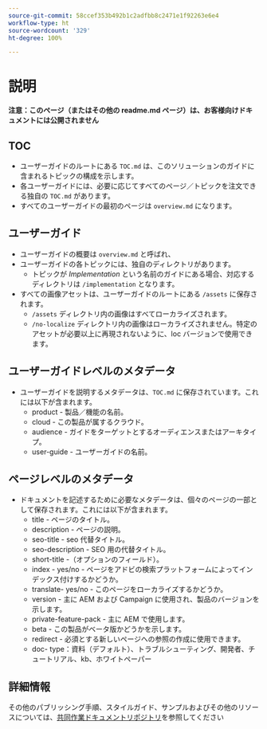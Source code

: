 ```yaml
---
source-git-commit: 58ccef353b492b1c2adfbb8c2471e1f92263e6e4
workflow-type: ht
source-wordcount: '329'
ht-degree: 100%

---
```

# 説明

**注意：このページ（またはその他の readme.md ページ）は、お客様向けドキュメントには公開されません**

## TOC

+ ユーザーガイドのルートにある `TOC.md` は、このソリューションのガイドに含まれるトピックの構成を示します。
+ 各ユーザーガイドには、必要に応じてすべてのページ／トピックを注文できる独自の `TOC.md` があります。
+ すべてのユーザーガイドの最初のページは `overview.md` になります。

## ユーザーガイド

+ ユーザーガイドの概要は `overview.md` と呼ばれ、
+ ユーザーガイドの各トピックには、独自のディレクトリがあります。
   + トピックが *Implementation* という名前のガイドにある場合、対応するディレクトリは `/implementation` となります。
+ すべての画像アセットは、ユーザーガイドのルートにある `/assets` に保存されます。
   + `/assets` ディレクトリ内の画像はすべてローカライズされます。
   + `/no-localize` ディレクトリ内の画像はローカライズされません。特定のアセットが必要以上に再現されないように、loc バージョンで使用できます。

## ユーザーガイドレベルのメタデータ

+ ユーザーガイドを説明するメタデータは、`TOC.md` に保存されています。これには以下が含まれます。
   + product - 製品／機能の名前。
   + cloud - この製品が属するクラウド。
   + audience - ガイドをターゲットとするオーディエンスまたはアーキタイプ。
   + user-guide - ユーザーガイドの名前。

## ページレベルのメタデータ

+ ドキュメントを記述するために必要なメタデータは、個々のページの一部として保存されます。これには以下が含まれます。
   + title - ページのタイトル。
   + description - ページの説明。
   + seo-title - seo 代替タイトル。
   + seo-description - SEO 用の代替タイトル。
   + short-title -（オプションのフィールド）。
   + index - yes/no - ページをアドビの検索プラットフォームによってインデックス付けするかどうか。
   + translate- yes/no - このページをローカライズするかどうか。
   + version - 主に AEM および Campaign に使用され、製品のバージョンを示します。
   + private-feature-pack - 主に AEM で使用します。
   + beta - この製品がベータ版かどうかを示します。
   + redirect - 必須とする新しいページへの参照の作成に使用できます。
   + doc- type：資料（デフォルト）、トラブルシューティング、開発者、チュートリアル、kb、ホワイトペーパー

## 詳細情報

その他のパブリッシング手順、スタイルガイド、サンプルおよびその他のリソースについては、[共同作業ドキュメントリポジトリ](https://git.corp.adobe.com/AdobeDocs/collaborative-doc-instructions)を参照してください

